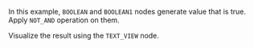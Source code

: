 In this example, `BOOLEAN` and `BOOLEAN1` nodes generate value that is true. Apply `NOT_AND` operation on them.

Visualize the result using the `TEXT_VIEW` node.